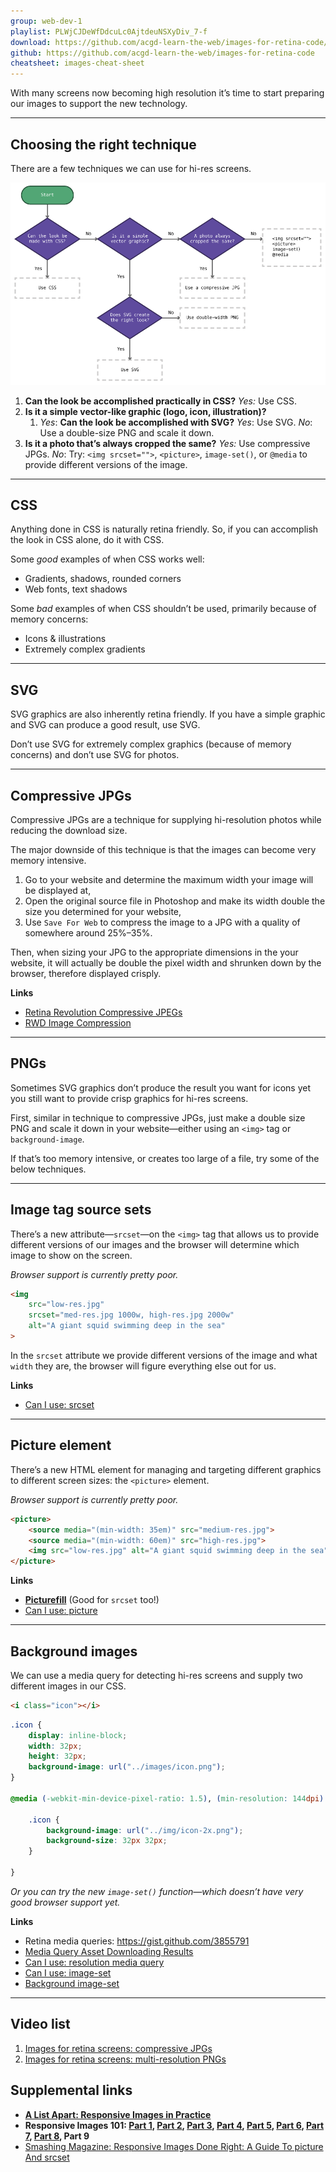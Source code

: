 ```yaml
---
group: web-dev-1
playlist: PLWjCJDeWfDdcuLc0AjtdeuNSXyDiv_7-f
download: https://github.com/acgd-learn-the-web/images-for-retina-code/archive/master.zip
github: https://github.com/acgd-learn-the-web/images-for-retina-code
cheatsheet: images-cheat-sheet
---
```


With many screens now becoming high resolution it’s time to start preparing our images to support the new technology.

---

## Choosing the right technique

There are a few techniques we can use for hi-res screens.

![](flow-chart.png)

1. **Can the look be accomplished practically in CSS?**
	*Yes:* Use CSS.
2. **Is it a simple vector-like graphic (logo, icon, illustration)?**
	1. *Yes*: **Can the look be accomplished with SVG?**
		*Yes*: Use SVG.
		*No*: Use a double-size PNG and scale it down.
3. **Is it a photo that’s always cropped the same?**
	*Yes:* Use compressive JPGs.
	*No*: Try: `<img srcset="">`, `<picture>`, `image-set()`, or `@media` to provide different versions of the image.

---

## CSS

Anything done in CSS is naturally retina friendly. So, if you can accomplish the look in CSS alone, do it with CSS.

Some *good* examples of when CSS works well:

- Gradients, shadows, rounded corners
- Web fonts, text shadows

Some *bad* examples of when CSS shouldn’t be used, primarily because of memory concerns:

- Icons & illustrations
- Extremely complex gradients

---

## SVG

SVG graphics are also inherently retina friendly. If you have a simple graphic and SVG can produce a good result, use SVG.

Don’t use SVG for extremely complex graphics (because of memory concerns) and don’t use SVG for photos.

---

## Compressive JPGs

Compressive JPGs are a technique for supplying hi-resolution photos while reducing the download size.

The major downside of this technique is that the images can become very memory intensive.

1. Go to your website and determine the maximum width your image will be displayed at,
2. Open the original source file in Photoshop and make its width double the size you determined for your website,
3. Use `Save For Web` to compress the image to a JPG with a quality of somewhere around 25%–35%.

Then, when sizing your JPG to the appropriate dimensions in the your website, it will actually be double the pixel width and shrunken down by the browser, therefore displayed crisply.

**Links**

- [Retina Revolution Compressive JPEGs](http://blog.netvlies.nl/design-interactie/retina-revolution/)
- [RWD Image Compression](http://filamentgroup.com/lab/rwd_img_compression/)

---

## PNGs

Sometimes SVG graphics don’t produce the result you want for icons yet you still want to provide crisp graphics for hi-res screens.

First, similar in technique to compressive JPGs, just make a double size PNG and scale it down in your website—either using an `<img>` tag or `background-image`.

If that’s too memory intensive, or creates too large of a file, try some of the below techniques.

---

## Image tag source sets

There’s a new attribute—`srcset`—on the `<img>` tag that allows us to provide different versions of our images and the browser will determine which image to show on the screen.

*Browser support is currently pretty poor.*

```html
<img
	src="low-res.jpg"
	srcset="med-res.jpg 1000w, high-res.jpg 2000w"
	alt="A giant squid swimming deep in the sea"
>
```

In the `srcset` attribute we provide different versions of the image and what `width` they are, the browser will figure everything else out for us.

**Links**

- [Can I use: srcset](http://caniuse.com/#feat=srcset)

---

## Picture element

There’s a new HTML element for managing and targeting different graphics to different screen sizes: the `<picture>` element.

*Browser support is currently pretty poor.*

```html
<picture>
	<source media="(min-width: 35em)" src="medium-res.jpg">
	<source media="(min-width: 60em)" src="high-res.jpg">
	<img src="low-res.jpg" alt="A giant squid swimming deep in the sea">
</picture>
```

**Links**

- **[Picturefill](http://scottjehl.github.io/picturefill/)** (Good for `srcset` too!)
- [Can I use: picture](http://caniuse.com/#feat=picture)

---

## Background images

We can use a media query for detecting hi-res screens and supply two different images in our CSS.

```html
<i class="icon"></i>
```

```css
.icon {
	display: inline-block;
	width: 32px;
	height: 32px;
	background-image: url("../images/icon.png");
}

@media (-webkit-min-device-pixel-ratio: 1.5), (min-resolution: 144dpi) {

	.icon {
		background-image: url("../img/icon-2x.png");
		background-size: 32px 32px;
	}

}
```

*Or you can try the new `image-set()` function—which doesn’t have very good browser support yet.*

**Links**

- Retina media queries: <https://gist.github.com/3855791>
- [Media Query Asset Downloading Results](http://timkadlec.com/2012/04/media-query-asset-downloading-results/)
- [Can I use: resolution media query](http://caniuse.com/#feat=css-media-resolution)
- [Can I use: image-set](http://caniuse.com/#feat=css-image-set)
- [Background image-set](http://dev.w3.org/csswg/css-images-3/#image-set-notation)

---

## Video list

1. [Images for retina screens: compressive JPGs](https://www.youtube.com/watch?v=3SzWx4_mL7A&list=PLWjCJDeWfDdcuLc0AjtdeuNSXyDiv_7-f&index=1)
2. [Images for retina screens: multi-resolution PNGs](https://www.youtube.com/watch?v=Q91vXeF0mpU&list=PLWjCJDeWfDdcuLc0AjtdeuNSXyDiv_7-f&index=2)

## Supplemental links

- **[A List Apart: Responsive Images in Practice](http://alistapart.com/article/responsive-images-in-practice)**
- **Responsive Images 101: [Part 1](http://blog.cloudfour.com/responsive-images-101-definitions/), [Part 2](http://blog.cloudfour.com/responsive-images-101-part-2-img-required/), [Part 3](http://blog.cloudfour.com/responsive-images-101-part-3-srcset-display-density/), [Part 4](http://blog.cloudfour.com/responsive-images-101-part-4-srcset-width-descriptors/), [Part 5](http://blog.cloudfour.com/responsive-images-101-part-5-sizes/), [Part 6](http://blog.cloudfour.com/responsive-images-101-part-6-picture-element/), [Part 7](http://blog.cloudfour.com/responsive-images-101-part-7-type/), [Part 8](http://blog.cloudfour.com/responsive-images-101-part-8-css-images/), Part 9**
- [Smashing Magazine: Responsive Images Done Right: A Guide To picture And srcset](http://www.smashingmagazine.com/2014/05/14/responsive-images-done-right-guide-picture-srcset/)
